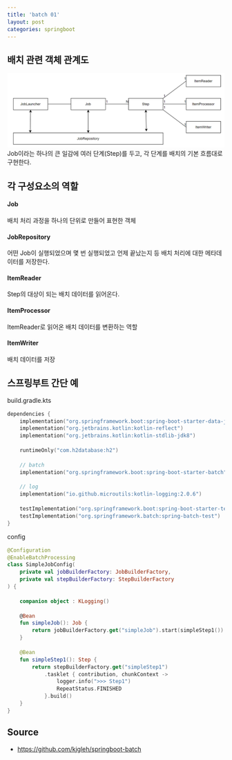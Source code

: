 ```yaml
---
title: 'batch 01'
layout: post
categories: springboot
---
```


## 배치 관련 객체 관계도
![](/asset/images/springboot/batch/batch_01.PNG)
Job이라는 하나의 큰 일감에 여러 단계(Step)를 두고, 각 단계를 배치의 기본 흐름대로 구현한다.

## 각 구성요소의 역할

#### Job
배치 처리 과정을 하나의 단위로 만들어 표현한 객체

#### JobRepository
어떤 Job이 실행되었으며 몇 번 실행되었고 언제 끝났는지 등 배치 처리에 대한 메타데이터를 저장한다.

#### ItemReader
Step의 대상이 되는 배치 데이터를 읽어온다.

#### ItemProcessor
ItemReader로 읽어온 배치 데이터를 변환하는 역할

#### ItemWriter
배치 데이터를 저장

## 스프링부트 간단 예
build.gradle.kts
```kotlin
dependencies {
    implementation("org.springframework.boot:spring-boot-starter-data-jpa")
    implementation("org.jetbrains.kotlin:kotlin-reflect")
    implementation("org.jetbrains.kotlin:kotlin-stdlib-jdk8")

    runtimeOnly("com.h2database:h2")

    // batch
    implementation("org.springframework.boot:spring-boot-starter-batch")

    // log
    implementation("io.github.microutils:kotlin-logging:2.0.6")

    testImplementation("org.springframework.boot:spring-boot-starter-test")
    testImplementation("org.springframework.batch:spring-batch-test")
}
```

config
```kotlin
@Configuration
@EnableBatchProcessing
class SimpleJobConfig(
    private val jobBuilderFactory: JobBuilderFactory,
    private val stepBuilderFactory: StepBuilderFactory
) {

    companion object : KLogging()

    @Bean
    fun simpleJob(): Job {
        return jobBuilderFactory.get("simpleJob").start(simpleStep1()).build()
    }

    @Bean
    fun simpleStep1(): Step {
        return stepBuilderFactory.get("simpleStep1")
            .tasklet { contribution, chunkContext ->
                logger.info(">>> Step1")
                RepeatStatus.FINISHED
            }.build()
    }
}
```

## Source
- <https://github.com/kjgleh/springboot-batch>

